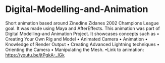# Digital-Modelling-and-Animation
Short animation based around Zinedine Zidanes 2002 Champions League goal. It was made using Maya and AfterEffects. This animation was part of  Digital Modelling-and Animation Project. It showcases concepts such as •	Creating Your Own Rig and Model
•	Animated Camera
•	Animation
•	Knowledge of Render Output
•	Creating Advanced Lightning techniques
•	Orienting the Camera
•	Manipulating the Mesh.
•Link to animation: https://youtu.be/jtPgkA-_IGk

